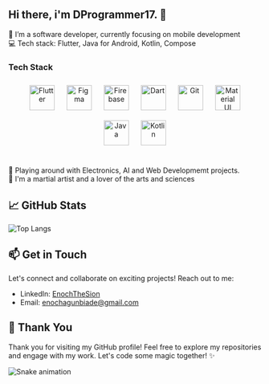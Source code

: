 ## Hi there, i'm DProgrammer17. 👋


🔭 I’m a software developer, currently focusing on mobile development<br/>
💻 Tech stack:  Flutter, Java for Android, Kotlin, Compose<br/>

### Tech Stack  
<div align="center">  
<a href="https://flutter.dev/" target="_blank"><img style="margin: 10px" src="https://profilinator.rishav.dev/skills-assets/flutterio-icon.svg" alt="Flutter" height="50" /></a>  
<a href="https://www.figma.com/" target="_blank"><img style="margin: 10px" src="https://profilinator.rishav.dev/skills-assets/figma-icon.svg" alt="Figma" height="50" /></a>  
<a href="https://firebase.google.com/" target="_blank"><img style="margin: 10px" src="https://profilinator.rishav.dev/skills-assets/firebase.png" alt="Firebase" height="50" /></a>  
<a href="https://dart.dev/" target="_blank"><img style="margin: 10px" src="https://profilinator.rishav.dev/skills-assets/dartlang-icon.svg" alt="Dart" height="50" /></a>  
<a href="https://github.com/" target="_blank"><img style="margin: 10px" src="https://profilinator.rishav.dev/skills-assets/git-scm-icon.svg" alt="Git" height="50" /></a>  
<a href="https://mui.com/" target="_blank"><img style="margin: 10px" src="https://profilinator.rishav.dev/skills-assets/mui.png" alt="Material UI" height="50" /></a>  
<a href="https://www.java.com/" target="_blank"><img style="margin: 10px" src="https://profilinator.rishav.dev/skills-assets/java-original-wordmark.svg" alt="Java" height="50" /></a>  
<a href="https://kotlinlang.org/" target="_blank"><img style="margin: 10px" src="https://profilinator.rishav.dev/skills-assets/kotlinlang-icon.svg" alt="Kotlin" height="50" /></a>  
</div>

</td><td valign="top" width="33%">



</td><td valign="top" width="33%">



</td></tr></table>  

<br/>  

🦾 Playing around with Electronics, AI and Web Developmemt projects.<br/>
🥋 I'm a martial artist and a lover of the arts and sciences<br/>

## 📈 GitHub Stats

![Top Langs](https://github-readme-stats.vercel.app/api/top-langs/?username=DProgrammer17)

## 📫 Get in Touch

Let's connect and collaborate on exciting projects! Reach out to me:

- LinkedIn: [EnochTheSion](https://www.linkedin.com/in/ebunoluwa-agunbiade-233463167/)
- Email: enochagunbiade@gmail.com

## 🎉 Thank You

Thank you for visiting my GitHub profile! Feel free to explore my repositories and engage with my work. Let's code some magic together! ✨


<img src="https://raw.githubusercontent.com/maurodesouza/maurodesouza/output/snake.svg" alt="Snake animation" />
